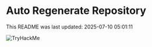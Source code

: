 # Auto Regenerate Repository

This README was last updated: 2025-07-10 05:01:11

 ![TryHackMe](https://tryhackme.com/badge/533634)